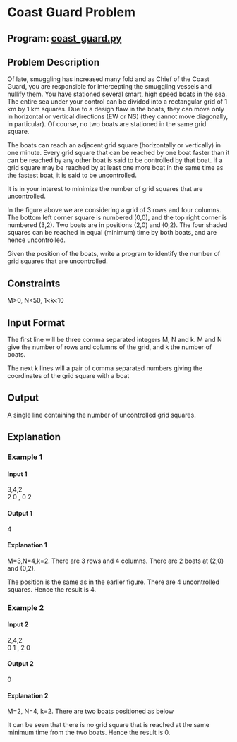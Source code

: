 # Coast Guard Problem

## Program: [coast_guard.py](https://github.com/nirantak/Programming_Exercises/blob/master/Misc/coast_guard.py)

## Problem Description

Of late, smuggling has increased many fold and as Chief of the Coast Guard, you are responsible for intercepting the smuggling vessels and nullify them. You have stationed several smart, high speed boats in the sea. The entire sea under your control can be divided into a rectangular grid of 1 km by 1 km squares. Due to a design flaw in the boats, they can move only in horizontal or vertical directions (EW or NS) (they cannot move diagonally, in particular). Of course, no two boats are stationed in the same grid square.

The boats can reach an adjacent grid square (horizontally or vertically) in one minute. Every grid square that can be reached by one boat faster than it can be reached by any other boat is said to be controlled by that boat. If a grid square may be reached by at least one more boat in the same time as the fastest boat, it is said to be uncontrolled.

It is in your interest to minimize the number of grid squares that are uncontrolled.

In the figure above we are considering a grid of 3 rows and four columns. The bottom left corner square is numbered (0,0), and the top right corner is numbered (3,2). Two boats are in positions (2,0) and (0,2). The four shaded squares can be reached in equal (minimum) time by both boats, and are hence uncontrolled.

Given the position of the boats, write a program to identify the number of grid squares that are uncontrolled.

## Constraints

M>0, N<50, 1<k<10

## Input Format

The first line will be three comma separated integers M, N and k. M and N give the number of rows and columns of the grid, and k the number of boats.

The next k lines will a pair of comma separated numbers giving the coordinates of the grid square with a boat

## Output

A single line containing the number of uncontrolled grid squares.

## Explanation

### Example 1

#### Input 1

3,4,2  
2 0 , 0 2

#### Output 1

4

#### Explanation 1

M=3,N=4,k=2. There are 3 rows and 4 columns. There are 2 boats at (2,0) and (0,2).

The position is the same as in the earlier figure. There are 4 uncontrolled squares. Hence the result is 4.

### Example 2

#### Input 2

2,4,2  
0 1 , 2 0

#### Output 2

0

#### Explanation 2

M=2, N=4, k=2. There are two boats positioned as below

It can be seen that there is no grid square that is reached at the same minimum time from the two boats. Hence the result is 0.

